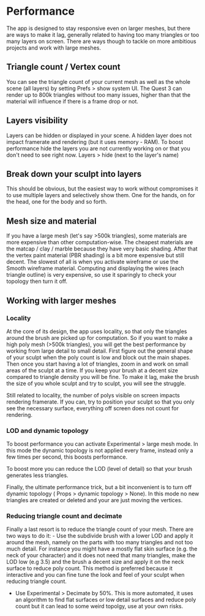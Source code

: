 
# Performance

The app is designed to stay responsive even on larger meshes, but there are ways to make it lag, generally related to having too many triangles or too many layers on screen. There are ways though to tackle on more ambitious projects and work with large meshes.
## Triangle count / Vertex count

You can see the triangle count of your current mesh as well as the whole scene (all layers) by setting Prefs > show system UI. The Quest 3 can render up to 800k triangles without too many issues, higher than that the material will influence if there is a frame drop or not.

## Layers visibility

Layers can be hidden or displayed in your scene. A hidden layer does not impact framerate and rendering (but it uses memory - RAM). To boost performance hide the layers you are not currently working on or that you don't need to see right now. Layers > hide (next to the layer's name)

## Break down your sculpt into layers

This should be obvious, but the easiest way to work without compromises it to use multiple layers and selectively show them. One for the hands, on for the head, one for the body and so forth.

## Mesh size and material

If you have a large mesh (let's say >500k triangles), some materials are more expensive than other computation-wise. The cheapest materials are the matcap / clay / marble because they have very basic shading. After that the vertex paint material (PBR shading) is a bit more expensive but still decent. The slowest of all is when you activate wireframe or use the Smooth wireframe material. Computing and displaying the wires (each triangle outline) is very expensive, so use it sparingly to check your topology then turn it off.
## Working with larger meshes

### Locality

At the core of its design, the app uses locality, so that only the triangles around the brush are picked up for computation. So if you want to make a high poly mesh (>500k triangles), you will get the best performance by working from large detail to small detail. First figure out the general shape of your sculpt when the poly count is low and block out the main shapes. Then once you start having a lot of triangles, zoom in and work on small areas of the sculpt at a time. If you keep your brush at a decent size compared to triangle density you will be fine. To make it lag, make the brush the size of you whole sculpt and try to sculpt, you will see the struggle.

Still related to locality, the number of polys visible on screen impacts rendering framerate. If you can, try to position your sculpt so that you only see the necessary surface, everything off screen does not count for rendering.

### LOD and dynamic topology

To boost performance you can activate Experimental > large mesh mode. In this mode the dynamic topology is not applied every frame, instead only a few times per second, this boosts performance.

To boost more you can reduce the LOD (level of detail) so that your brush generates less triangles.

Finally, the ultimate performance trick, but a bit inconvenient is to turn off dynamic topology ( Props > dynamic topology > None). In this mode no new triangles are created or deleted and your are just moving the vertices.

### Reducing triangle count and decimate

Finally a last resort is to reduce the triangle count of your mesh. There are two ways to do it: - Use the subdivide brush with a lower LOD and apply it around the mesh, namely on the parts with too many triangles and not too much detail. For instance you might have a mostly flat skin surface (e.g. the neck of your character) and it does not need that many triangles, make the LOD low (e.g 3.5) and the brush a decent size and apply it on the neck surface to reduce poly count. This method is preferred because it interactive and you can fine tune the look and feel of your sculpt when reducing triangle count.

* Use Experimental > Decimate by 50%. This is more automated, it uses an algorithm to find flat surfaces or low detail surfaces and reduce poly count but it can lead to some weird topolgy, use at your own risks.

